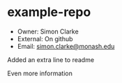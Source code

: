 # example-repo

* Owner: Simon Clarke
* External: On github
* Email: simon.clarke@monash.edu

Added an extra line to readme 

Even more information
